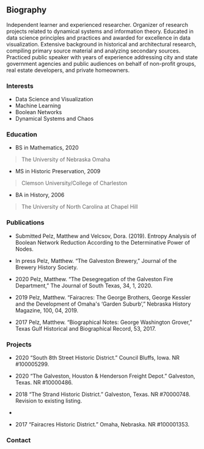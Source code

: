 ## Biography

Independent learner and experienced researcher. Organizer of research projects related to dynamical systems and information theory. Educated in data science principles and practices and awarded for excellence in data visualization. Extensive background in historical and architectural research, compiling primary source material and analyzing secondary sources. Practiced public speaker with years of experience addressing city and state government agencies and public audiences on behalf of non-profit groups, real estate developers, and private homeowners.

### Interests
- Data Science and Visualization
- Machine Learning
- Boolean Networks
- Dynamical Systems and Chaos

### Education

- BS in Mathematics, 2020
> The University of Nebraska Omaha		   

- MS in Historic Preservation, 2009
> Clemson University/College of Charleston

- BA in History, 2006
> The University of North Carolina at Chapel Hill

### Publications

- Submitted Pelz, Matthew and Velcsov, Dora. (2019). Entropy Analysis of Boolean Network Reduction According to the Determinative Power of Nodes.

- In press Pelz, Matthew. “The Galveston Brewery,” Journal of the Brewery History Society. 
	
- 2020 Pelz, Matthew. “The Desegregation of the Galveston Fire Department,” The Journal of South Texas, 34, 1, 2020.

- 2019 Pelz, Matthew.  “Fairacres: The George Brothers, George Kessler and the Development of Omaha's ‘Garden Suburb’,” Nebraska History Magazine, 100, 04, 2019.

- 2017 Pelz, Matthew.  “Biographical Notes: George Washington Grover,” Texas Gulf Historical and Biographical Record, 53, 2017. 


### Projects
- 2020	“South 8th Street Historic District.” Council Bluffs, Iowa. NR #100005299.

- 2020 	“The Galveston, Houston & Henderson Freight Depot.” Galveston, Texas. NR #10000486.

- 2018	“The Strand Historic District.” Galveston, Texas. NR #70000748. Revision to existing listing.
- 
- 2017	“Fairacres Historic District.” Omaha, Nebraska. NR #100001353. 


### Contact
